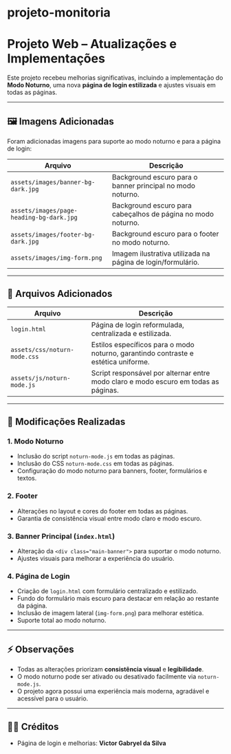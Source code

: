 # projeto-monitoria

# Projeto Web – Atualizações e Implementações

Este projeto recebeu melhorias significativas, incluindo a implementação do **Modo Noturno**, uma nova **página de login estilizada** e ajustes visuais em todas as páginas.

---

## 🖼 Imagens Adicionadas

Foram adicionadas imagens para suporte ao modo noturno e para a página de login:

| Arquivo | Descrição |
|---------|-----------|
| `assets/images/banner-bg-dark.jpg` | Background escuro para o banner principal no modo noturno. |
| `assets/images/page-heading-bg-dark.jpg` | Background escuro para cabeçalhos de página no modo noturno. |
| `assets/images/footer-bg-dark.jpg` | Background escuro para o footer no modo noturno. |
| `assets/images/img-form.png` | Imagem ilustrativa utilizada na página de login/formulário. |

---

## 📁 Arquivos Adicionados

| Arquivo | Descrição |
|---------|-----------|
| `login.html` | Página de login reformulada, centralizada e estilizada. |
| `assets/css/noturn-mode.css` | Estilos específicos para o modo noturno, garantindo contraste e estética uniforme. |
| `assets/js/noturn-mode.js` | Script responsável por alternar entre modo claro e modo escuro em todas as páginas. |

---

## 🔧 Modificações Realizadas

### 1. Modo Noturno
- Inclusão do script `noturn-mode.js` em todas as páginas.
- Inclusão do CSS `noturn-mode.css` em todas as páginas.
- Configuração do modo noturno para banners, footer, formulários e textos.

### 2. Footer
- Alterações no layout e cores do footer em todas as páginas.
- Garantia de consistência visual entre modo claro e modo escuro.

### 3. Banner Principal (`index.html`)
- Alteração da `<div class="main-banner">` para suportar o modo noturno.
- Ajustes visuais para melhorar a experiência do usuário.

### 4. Página de Login
- Criação de `login.html` com formulário centralizado e estilizado.
- Fundo do formulário mais escuro para destacar em relação ao restante da página.
- Inclusão de imagem lateral (`img-form.png`) para melhorar estética.
- Suporte total ao modo noturno.

---

## ⚡ Observações
- Todas as alterações priorizam **consistência visual** e **legibilidade**.
- O modo noturno pode ser ativado ou desativado facilmente via `noturn-mode.js`.
- O projeto agora possui uma experiência mais moderna, agradável e acessível para o usuário.

---

## 👨‍💻 Créditos
- Página de login e melhorias: **Victor Gabryel da Silva**